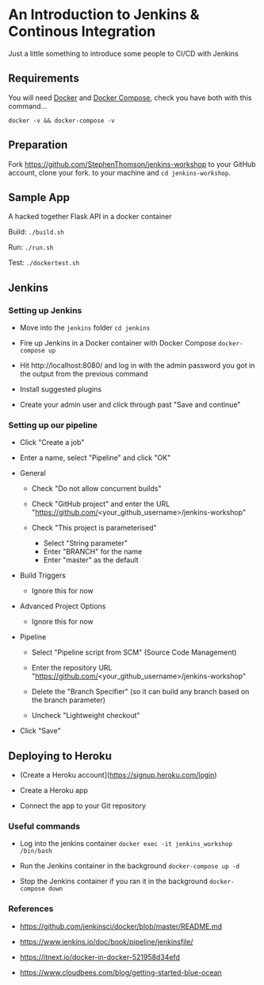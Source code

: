 # An Introduction to Jenkins & Continous Integration

Just a little something to introduce some people to CI/CD with Jenkins

## Requirements

You will need [Docker](https://docs.docker.com/get-docker/) and [Docker Compose](https://docs.docker.com/compose/install/), check you have both with this command...

    docker -v && docker-compose -v 

## Preparation

Fork https://github.com/StephenThomson/jenkins-workshop to your GitHub account, clone your fork. to your machine and `cd jenkins-workshop`.

## Sample App

A hacked together Flask API in a docker container

Build: `./build.sh`

Run: `./run.sh`

Test: `./dockertest.sh`

## Jenkins

### Setting up Jenkins

* Move into the `jenkins` folder `cd jenkins`

* Fire up Jenkins in a Docker container with Docker Compose `docker-compose up`

* Hit http://localhost:8080/ and log in with the admin password you got in the output from the previous command

* Install suggested plugins

* Create your admin user and click through past "Save and continue"

### Setting up our pipeline

* Click "Create a job"

* Enter a name, select "Pipeline" and click "OK"

* General

  * Check "Do not allow concurrent builds"

  * Check "GitHub project" and enter the URL "https://github.com/<your_github_username>/jenkins-workshop"
  
  * Check "This project is parameterised"
  
    * Select "String parameter"
    * Enter "BRANCH" for the name
    * Enter "master" as the default

* Build Triggers

  * Ignore this for now
  
* Advanced Project Options

  * Ignore this for now

* Pipeline

  * Select "Pipeline script from SCM" (Source Code Management)
  
  * Enter the repository URL "https://github.com/<your_github_username>/jenkins-workshop"
  
  * Delete the "Branch Specifier" (so it can build any branch based on the branch parameter)
  
  * Uncheck "Lightweight checkout"

* Click "Save"

## Deploying to Heroku

* (Create a Heroku account](https://signup.heroku.com/login)

* Create a Heroku app

* Connect the app to your Git repository

### Useful commands

* Log into the jenkins container `docker exec -it jenkins_workshop /bin/bash`

* Run the Jenkins container in the background `docker-compose up -d`

* Stop the Jenkins container if you ran it in the background `docker-compose down`

### References

* https://github.com/jenkinsci/docker/blob/master/README.md

* https://www.jenkins.io/doc/book/pipeline/jenkinsfile/

* https://itnext.io/docker-in-docker-521958d34efd

* https://www.cloudbees.com/blog/getting-started-blue-ocean

